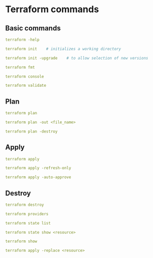 # Terraform commands

## Basic commands
```yaml
terraform -help
```

```yaml
terraform init    # initializes a working directory
```

```yaml
terraform init -upgrade    # to allow selection of new versions
```

```yaml
terraform fmt
```

```yaml
terraform console
```

```yaml
terraform validate
```

## Plan
```yaml
terraform plan
```
```yaml
terraform plan -out <file_name>
```
```yaml
terraform plan -destroy
```

## Apply
```yaml
terraform apply
```
```yaml
terraform apply -refresh-only
```
```yaml
terraform apply -auto-approve
```

## Destroy
```yaml
terraform destroy
```

```yaml
terraform providers
```

```yaml
terraform state list
```

```yaml
terraform state show <resource>
```

```yaml
terraform show
```

```yaml
terraform apply -replace <resource>
```


